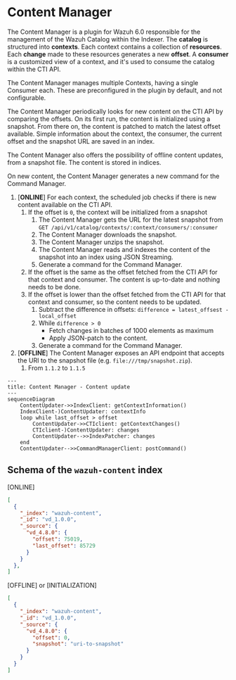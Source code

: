 # Content Manager

The Content Manager is a plugin for Wazuh 6.0 responsible for the management of the Wazuh Catalog within the Indexer. The **catalog** is structured into **contexts**. Each context contains a collection of **resources**. Each **change** made to these resources generates a new **offset**. A **consumer** is a customized view of a context, and it's used to consume the catalog within the CTI API.

The Content Manager manages multiple Contexts, having a single Consumer each. These are preconfigured in the plugin by default, and not configurable.

The Content Manager periodically looks for new content on the CTI API by comparing the offsets. On its first run, the content is initialized using a snapshot. From there on, the content is patched to match the latest offset available. Simple information about the context, the consumer, the current offset and the snapshot URL are saved in an index.

The Content Manager also offers the possibility of offline content updates, from a snapshot file. The content is stored in indices.

On new content, the Content Manager generates a new command for the Command Manager.

1. [**ONLINE**] For each context, the scheduled job checks if there is new content available on the CTI API.
    1. If the offset is `0`, the context will be initialized from a snapshot
        1. The Content Manager gets the URL for the latest snapshot from `GET /api/v1/catalog/contexts/:context/consumers/:consumer`
        2. The Content Manager downloads the snapshot.
        3. The Content Manager unzips the snapshot.
        4. The Content Manager reads and indexes the content of the snapshot into an index using JSON Streaming.
        5. Generate a command for the Command Manager.
    2. If the offset is the same as the offset fetched from the CTI API for that context and consumer. The content is up-to-date and nothing needs to be done.
    3. If the offset is lower than the offset fetched from the CTI API for that context and consumer, so the content needs to be updated.
        1. Subtract the difference in offsets: `difference = latest_offsest - local_offset`
        2. While `difference > 0`
            - Fetch changes in batches of 1000 elements as maximum
            - Apply JSON-patch to the content.
        3. Generate a command for the Command Manager.
2. [**OFFLINE**] The Content Manager exposes an API endpoint that accepts the URI to the snapshot file (e.g. `file:///tmp/snapshot.zip`).
   1. From `1.1.2` to `1.1.5`

```mermaid
---
title: Content Manager - Content update
---
sequenceDiagram
    ContentUpdater->>IndexClient: getContextInformation()
    IndexClient-)ContentUpdater: contextInfo
    loop while last_offset > offset
        ContentUpdater->>CTIclient: getContextChanges()
        CTIclient-)ContentUpdater: changes
        ContentUpdater-->>IndexPatcher: changes
    end
    ContentUpdater-->>CommandManagerClient: postCommand()
```

## Schema of the `wazuh-content` index

[ONLINE]
```json
[
  {
    "_index": "wazuh-content",
    "_id": "vd_1.0.0",
    "_source": {
      "vd_4.8.0": {
        "offset": 75019,
        "last_offset": 85729
      }
    }
  },
]
```
[OFFLINE] or [INITIALIZATION]
```json
[
  {
    "_index": "wazuh-content",
    "_id": "vd_1.0.0",
    "_source": {
      "vd_4.8.0": {
        "offset": 0,
        "snapshot": "uri-to-snapshot"
      }
    }
  }
]
```
